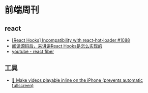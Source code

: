 # 前端周刊

## react

* [[React Hooks] Incompatibility with react-hot-loader #1088](https://github.com/gaearon/react-hot-loader/issues/1088)
* [阅读源码后，来讲讲React Hooks是怎么实现的](https://juejin.cn/post/6844903704437456909#heading-0)
* [youtube - react fiber](https://www.youtube.com/watch?v=ZCuYPiUIONs&list=PLb0IAmt7-GS3fZ46IGFirdqKTIxlws7e0&index=6)

## 工具

* [📱 Make videos playable inline on the iPhone (prevents automatic fullscreen)](https://github.com/fregante/iphone-inline-video)
